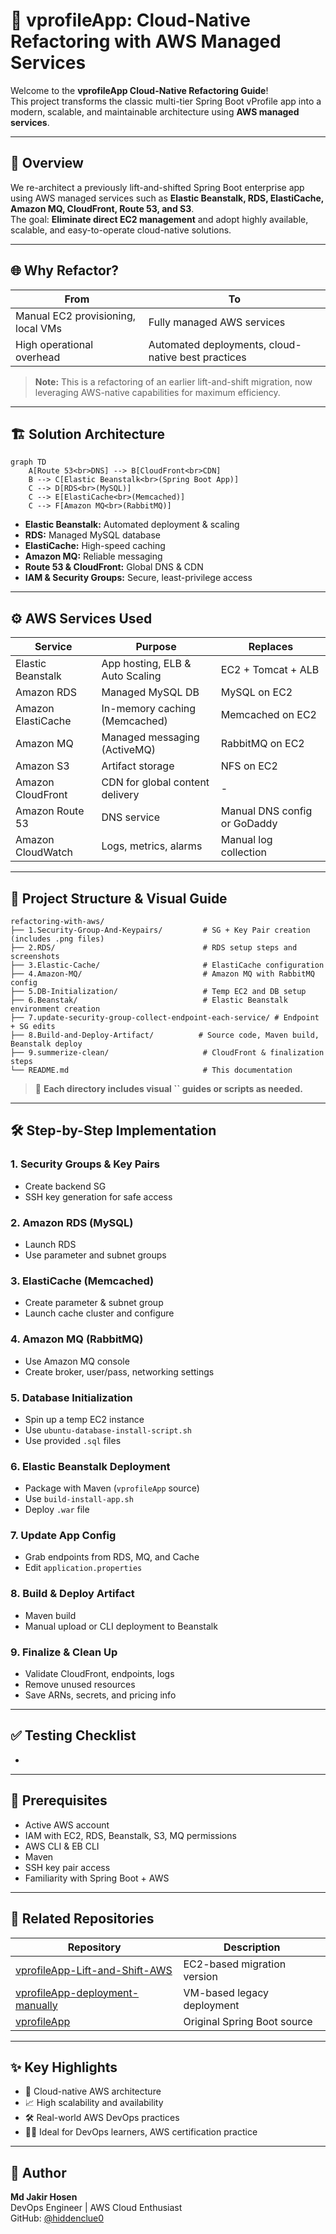 # 🚀 vprofileApp: Cloud-Native Refactoring with AWS Managed Services

Welcome to the **vprofileApp Cloud-Native Refactoring Guide**!\
This project transforms the classic multi-tier Spring Boot vProfile app into a modern, scalable, and maintainable architecture using **AWS managed services**.

---

## 📘 Overview

We re-architect a previously lift-and-shifted Spring Boot enterprise app using AWS managed services such as **Elastic Beanstalk, RDS, ElastiCache, Amazon MQ, CloudFront, Route 53, and S3**.\
The goal: **Eliminate direct EC2 management** and adopt highly available, scalable, and easy-to-operate cloud-native solutions.

---

## 🌐 Why Refactor?

| From                               | To                                                 |
| ---------------------------------- | -------------------------------------------------- |
| Manual EC2 provisioning, local VMs | Fully managed AWS services                         |
| High operational overhead          | Automated deployments, cloud-native best practices |

> **Note:** This is a refactoring of an earlier lift-and-shift migration, now leveraging AWS-native capabilities for maximum efficiency.

---

## 🏗️ Solution Architecture

```mermaid
graph TD
    A[Route 53<br>DNS] --> B[CloudFront<br>CDN]
    B --> C[Elastic Beanstalk<br>(Spring Boot App)]
    C --> D[RDS<br>(MySQL)]
    C --> E[ElastiCache<br>(Memcached)]
    C --> F[Amazon MQ<br>(RabbitMQ)]
```

- **Elastic Beanstalk:** Automated deployment & scaling
- **RDS:** Managed MySQL database
- **ElastiCache:** High-speed caching
- **Amazon MQ:** Reliable messaging
- **Route 53 & CloudFront:** Global DNS & CDN
- **IAM & Security Groups:** Secure, least-privilege access

---

## ⚙️ AWS Services Used

| Service            | Purpose                         | Replaces                     |
| ------------------ | ------------------------------- | ---------------------------- |
| Elastic Beanstalk  | App hosting, ELB & Auto Scaling | EC2 + Tomcat + ALB           |
| Amazon RDS         | Managed MySQL DB                | MySQL on EC2                 |
| Amazon ElastiCache | In-memory caching (Memcached)   | Memcached on EC2             |
| Amazon MQ          | Managed messaging (ActiveMQ)    | RabbitMQ on EC2              |
| Amazon S3          | Artifact storage                | NFS on EC2                   |
| Amazon CloudFront  | CDN for global content delivery | -                            |
| Amazon Route 53    | DNS service                     | Manual DNS config or GoDaddy |
| Amazon CloudWatch  | Logs, metrics, alarms           | Manual log collection        |

---

## 📁 Project Structure & Visual Guide

```plaintext
refactoring-with-aws/
├── 1.Security-Group-And-Keypairs/         # SG + Key Pair creation (includes .png files)
├── 2.RDS/                                 # RDS setup steps and screenshots
├── 3.Elastic-Cache/                       # ElastiCache configuration
├── 4.Amazon-MQ/                           # Amazon MQ with RabbitMQ config
├── 5.DB-Initialization/                   # Temp EC2 and DB setup
├── 6.Beanstak/                            # Elastic Beanstalk environment creation
├── 7.update-security-group-collect-endpoint-each-service/ # Endpoint + SG edits
├── 8.Build-and-Deploy-Artifact/          # Source code, Maven build, Beanstalk deploy
├── 9.summerize-clean/                     # CloudFront & finalization steps
└── README.md                              # This documentation
```

> 📸 **Each directory includes visual **``** guides or scripts as needed.**

---

## 🛠️ Step-by-Step Implementation

### 1. Security Groups & Key Pairs

- Create backend SG
- SSH key generation for safe access

### 2. Amazon RDS (MySQL)

- Launch RDS
- Use parameter and subnet groups

### 3. ElastiCache (Memcached)

- Create parameter & subnet group
- Launch cache cluster and configure

### 4. Amazon MQ (RabbitMQ)

- Use Amazon MQ console
- Create broker, user/pass, networking settings

### 5. Database Initialization

- Spin up a temp EC2 instance
- Use `ubuntu-database-install-script.sh`
- Use provided `.sql` files

### 6. Elastic Beanstalk Deployment

- Package with Maven (`vprofileApp` source)
- Use `build-install-app.sh`
- Deploy `.war` file

### 7. Update App Config

- Grab endpoints from RDS, MQ, and Cache
- Edit `application.properties`

### 8. Build & Deploy Artifact

- Maven build
- Manual upload or CLI deployment to Beanstalk

### 9. Finalize & Clean Up

- Validate CloudFront, endpoints, logs
- Remove unused resources
- Save ARNs, secrets, and pricing info

---

## ✅ Testing Checklist

-

---

## 🧰 Prerequisites

- Active AWS account
- IAM with EC2, RDS, Beanstalk, S3, MQ permissions
- AWS CLI & EB CLI
- Maven
- SSH key pair access
- Familiarity with Spring Boot + AWS

---

## 🔗 Related Repositories

| Repository                                                                                            | Description                 |
| ----------------------------------------------------------------------------------------------------- | --------------------------- |
| [vprofileApp-Lift-and-Shift-AWS](https://github.com/hiddenclue0/vprofileApp-Lift-and-Shift-AWS.git)   | EC2-based migration version |
| [vprofileApp-deployment-manually](https://github.com/hiddenclue0/vprofileApp-deployment-manually.git) | VM-based legacy deployment  |
| [vprofileApp](https://github.com/hiddenclue0/vprofileApp.git)                                         | Original Spring Boot source |

---

## ✨ Key Highlights

- 🚀 Cloud-native AWS architecture
- 📈 High scalability and availability
- 🛠️ Real-world AWS DevOps practices
- 👨‍💻 Ideal for DevOps learners, AWS certification practice

---

## 👤 Author

**Md Jakir Hosen**\
DevOps Engineer | AWS Cloud Enthusiast\
GitHub: [@hiddenclue0](https://github.com/hiddenclue0)

